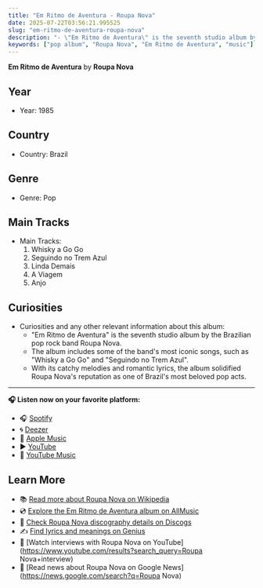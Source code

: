 ```yaml
---
title: "Em Ritmo de Aventura - Roupa Nova"
date: 2025-07-22T03:56:21.995525
slug: "em-ritmo-de-aventura-roupa-nova"
description: "- \"Em Ritmo de Aventura\" is the seventh studio album by the Brazilian pop rock band Roupa Nova."
keywords: ["pop album", "Roupa Nova", "Em Ritmo de Aventura", "music"]
---
```


**Em Ritmo de Aventura** by **Roupa Nova**

## Year
- Year: 1985
## Country
- Country: Brazil
## Genre
- Genre: Pop
## Main Tracks
- Main Tracks:
  1. Whisky a Go Go
  2. Seguindo no Trem Azul
  3. Linda Demais
  4. A Viagem
  5. Anjo
  
## Curiosities
- Curiosities and any other relevant information about this album:
  - "Em Ritmo de Aventura" is the seventh studio album by the Brazilian pop rock band Roupa Nova.
  - The album includes some of the band's most iconic songs, such as "Whisky a Go Go" and "Seguindo no Trem Azul".
  - With its catchy melodies and romantic lyrics, the album solidified Roupa Nova's reputation as one of Brazil's most beloved pop acts. 

---



**🎧 Listen now on your favorite platform:**

- 🎧 [Spotify](https://open.spotify.com/search/Em%20Ritmo%20de%20Aventura%20Roupa%20Nova)
- 🌀 [Deezer](https://www.deezer.com/search/Em%20Ritmo%20de%20Aventura%20Roupa%20Nova)
- 🍎 [Apple Music](https://music.apple.com/search?term=Em%20Ritmo%20de%20Aventura%20Roupa%20Nova)
- ▶️ [YouTube](https://www.youtube.com/results?search_query=Em%20Ritmo%20de%20Aventura%20Roupa%20Nova)
- 🎵 [YouTube Music](https://music.youtube.com/search?q=Em%20Ritmo%20de%20Aventura%20Roupa%20Nova)

## Learn More

- 📚 [Read more about Roupa Nova on Wikipedia](https://en.wikipedia.org/wiki/Roupa+Nova)
- 💿 [Explore the Em Ritmo de Aventura album on AllMusic](https://www.allmusic.com/search/albums/Em+Ritmo+de+Aventura)
- 📀 [Check Roupa Nova discography details on Discogs](https://www.discogs.com/search/?q=Em+Ritmo+de+Aventura+Roupa+Nova&type=all)
- ✍️ [Find lyrics and meanings on Genius](https://genius.com/search?q=Em+Ritmo+de+Aventura%20Roupa+Nova)
- 🎤 [Watch interviews with Roupa Nova on YouTube](https://www.youtube.com/results?search_query=Roupa Nova+interview)
- 📰 [Read news about Roupa Nova on Google News](https://news.google.com/search?q=Roupa Nova)